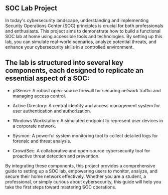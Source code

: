 ## SOC Lab Project

In today's cybersecurity landscape, understanding and implementing Security Operations Center (SOC) principles is crucial for both professionals and enthusiasts. This project aims to demonstrate how to build a functional SOC lab at home using accessible tools and technologies. By setting up this lab, you can simulate real-world scenarios, analyze potential threats, and enhance your cybersecurity skills in a controlled environment.

## The lab is structured into several key components, each designed to replicate an essential aspect of a SOC:

- pfSense: A robust open-source firewall for securing network traffic and managing access control.

- Active Directory: A central identity and access management system for user authentication and authorization.

- Windows Workstation: A simulated endpoint to represent user devices in a corporate network.

- Sysmon: A powerful system monitoring tool to collect detailed logs for forensic and threat analysis.

- CrowdSec: A collaborative and open-source cybersecurity tool for proactive threat detection and prevention.


By integrating these components, this project provides a comprehensive guide to setting up a SOC lab, empowering users to monitor, analyze, and secure their home network effectively. Whether you are a student, a professional, or simply curious about cybersecurity, this guide will help you take the first steps toward mastering SOC operations.
